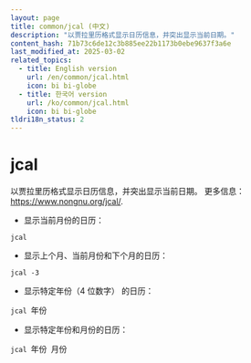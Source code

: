 ```yaml
---
layout: page
title: common/jcal (中文)
description: "以贾拉里历格式显示日历信息，并突出显示当前日期。"
content_hash: 71b73c6de12c3b885ee22b1173b0ebe9637f3a6e
last_modified_at: 2025-03-02
related_topics:
  - title: English version
    url: /en/common/jcal.html
    icon: bi bi-globe
  - title: 한국어 version
    url: /ko/common/jcal.html
    icon: bi bi-globe
tldri18n_status: 2
---
```

# jcal

以贾拉里历格式显示日历信息，并突出显示当前日期。
更多信息：<https://www.nongnu.org/jcal/>.

- 显示当前月份的日历：

`jcal`

- 显示上个月、当前月份和下个月的日历：

`jcal -3`

- 显示特定年份（4 位数字） 的日历：

`jcal `<span class="tldr-var badge badge-pill bg-dark-lm bg-white-dm text-white-lm text-dark-dm font-weight-bold">年份</span>

- 显示特定年份和月份的日历：

`jcal `<span class="tldr-var badge badge-pill bg-dark-lm bg-white-dm text-white-lm text-dark-dm font-weight-bold">年份</span>` `<span class="tldr-var badge badge-pill bg-dark-lm bg-white-dm text-white-lm text-dark-dm font-weight-bold">月份</span>
